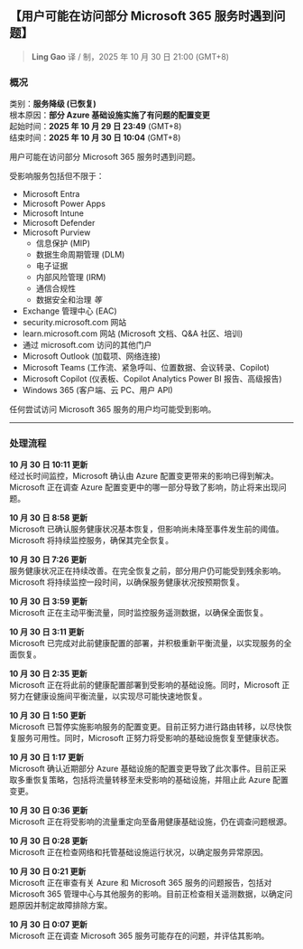 ## 【用户可能在访问部分 Microsoft 365 服务时遇到问题】

> **Ling Gao** 译 / 制，2025 年 10 月 30 日 21:00 (GMT+8)

### 概况

类别：**服务降级 (已恢复)**  
根本原因：**部分 Azure 基础设施实施了有问题的配置变更**  
起始时间：**2025 年 10 月 29 日 23:49** (GMT+8)  
结束时间：**2025 年 10 月 30 日 10:04** (GMT+8)

用户可能在访问部分 Microsoft 365 服务时遇到问题。

受影响服务包括但不限于：

- Microsoft Entra
- Microsoft Power Apps
- Microsoft Intune
- Microsoft Defender
- Microsoft Purview
	- 信息保护 (MIP)
	- 数据生命周期管理 (DLM)
	- 电子证据
	- 内部风险管理 (IRM)
	- 通信合规性
	- 数据安全和治理 *等*
- Exchange 管理中心 (EAC)
- security.microsoft.com 网站
- learn.microsoft.com 网站 (Microsoft 文档、Q&A 社区、培训)
- 通过 microsoft.com 访问的其他门户
- Microsoft Outlook (加载项、网络连接)
- Microsoft Teams (工作流、紧急呼叫、位置数据、会议转录、Copilot)
- Microsoft Copilot (仪表板、Copilot Analytics Power BI 报告、高级报告)
- Windows 365 (客户端、云 PC、用户 API)

任何尝试访问 Microsoft 365 服务的用户均可能受到影响。

---
### 处理流程

**10 月 30 日 10:11 更新**  
经过长时间监控，Microsoft 确认由 Azure 配置变更带来的影响已得到解决。Microsoft 正在调查 Azure 配置变更中的哪一部分导致了影响，防止将来出现问题。

**10 月 30 日 8:58 更新**  
Microsoft 已确认服务健康状况基本恢复，但影响尚未降至事件发生前的阈值。Microsoft 将持续监控服务，确保其完全恢复。

**10 月 30 日 7:26 更新**  
服务健康状况正在持续改善。在完全恢复之前，部分用户仍可能受到残余影响。Microsoft 将持续监控一段时间，以确保服务健康状况按预期恢复。

**10 月 30 日 3:59 更新**  
Microsoft 正在主动平衡流量，同时监控服务遥测数据，以确保全面恢复。

**10 月 30 日 3:11 更新**  
Microsoft 已完成对此前健康配置的部署，并积极重新平衡流量，以实现服务的全面恢复。

**10 月 30 日 2:35 更新**  
Microsoft 正在将此前的健康配置部署到受影响的基础设施。同时，Microsoft 正努力在健康设施间平衡流量，以实现尽可能快速地恢复。

**10 月 30 日 1:50 更新**  
Microsoft 已暂停实施影响服务的配置变更。目前正努力进行路由转移，以尽快恢复服务可用性。同时，Microsoft 正努力将受影响的基础设施恢复至健康状态。

**10 月 30 日 1:17 更新**  
Microsoft 确认近期部分 Azure 基础设施的配置变更导致了此次事件。目前正采取多重恢复策略，包括将流量转移至未受影响的基础设施，并阻止此 Azure 配置变更。

**10 月 30 日 0:36 更新**  
Microsoft 正在将受影响的流量重定向至备用健康基础设施，仍在调查问题根源。

**10 月 30 日 0:28 更新**  
Microsoft 正在检查网络和托管基础设施运行状况，以确定服务异常原因。

**10 月 30 日 0:21 更新**  
Microsoft 正在审查有关 Azure 和 Microsoft 365 服务的问题报告，包括对 Microsoft 365 管理中心与其他服务的影响。目前正检查相关遥测数据，以确定问题原因并制定故障排除方案。

**10 月 30 日 0:07 更新**  
Microsoft 正在调查 Microsoft 365 服务可能存在的问题，并评估其影响。